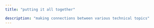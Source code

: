 ```yaml
---
title: "putting it all together"

description: "making connections between various technical topics"
---
```


